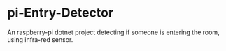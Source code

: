 # pi-Entry-Detector
An raspberry-pi dotnet project detecting if someone is entering the room, using infra-red sensor.
